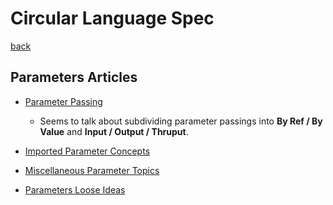 Circular Language Spec
======================

[back](../..)

Parameters Articles
-------------------

- [Parameter Passing](parameter-passing.md)

    - Seems to talk about subdividing parameter passings into __By Ref / By Value__ and __Input / Output / Thruput__.

- [Imported Parameter Concepts](imported-parameter-concepts.md)
- [Miscellaneous Parameter Topics](miscellaneous-parameter-topics.md)
- [Parameters Loose Ideas](parameters-loose-ideas.md)